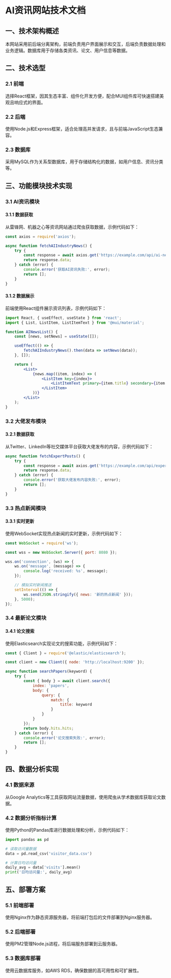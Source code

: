 # AI资讯网站技术文档

## 一、技术架构概述
本网站采用前后端分离架构，前端负责用户界面展示和交互，后端负责数据处理和业务逻辑。数据库用于存储各类资讯、论文、用户信息等数据。

## 二、技术选型
### 2.1 前端
选择React框架，因其生态丰富、组件化开发方便，配合MUI组件库可快速搭建美观且响应式的界面。

### 2.2 后端
使用Node.js和Express框架，适合处理高并发请求，且与前端JavaScript生态兼容。

### 2.3 数据库
采用MySQL作为关系型数据库，用于存储结构化的数据，如用户信息、资讯分类等。

## 三、功能模块技术实现
### 3.1 AI资讯模块
#### 3.1.1 数据获取
从雷锋网、机器之心等资讯网站通过爬虫获取数据，示例代码如下：
```javascript
const axios = require('axios');

async function fetchAIIndustryNews() {
    try {
        const response = await axios.get('https://example.com/api/ai-news');
        return response.data;
    } catch (error) {
        console.error('获取AI资讯失败:', error);
        return [];
    }
}
```

#### 3.1.2 数据展示
前端使用React组件展示资讯列表，示例代码如下：
```jsx
import React, { useEffect, useState } from 'react';
import { List, ListItem, ListItemText } from '@mui/material';

function AINewsList() {
    const [news, setNews] = useState([]);

    useEffect(() => {
        fetchAIIndustryNews().then(data => setNews(data));
    }, []);

    return (
        <List>
            {news.map((item, index) => (
                <ListItem key={index}>
                    <ListItemText primary={item.title} secondary={item.summary} />
                </ListItem>
            ))}
        </List>
    );
}
```

### 3.2 大佬发布模块
#### 3.2.1 数据获取
从Twitter、LinkedIn等社交媒体平台获取大佬发布的内容，示例代码如下：
```javascript
async function fetchExpertPosts() {
    try {
        const response = await axios.get('https://example.com/api/expert-posts');
        return response.data;
    } catch (error) {
        console.error('获取大佬发布内容失败:', error);
        return [];
    }
}
```

### 3.3 热点新闻模块
#### 3.3.1 实时更新
使用WebSocket实现热点新闻的实时更新，示例代码如下：
```javascript
const WebSocket = require('ws');

const wss = new WebSocket.Server({ port: 8080 });

wss.on('connection', (ws) => {
    ws.on('message', (message) => {
        console.log('received: %s', message);
    });

    // 模拟实时新闻推送
    setInterval(() => {
        ws.send(JSON.stringify({ news: '新的热点新闻' }));
    }, 5000);
});
```

### 3.4 最新论文模块
#### 3.4.1 论文搜索
使用Elasticsearch实现论文的搜索功能，示例代码如下：
```javascript
const { Client } = require('@elastic/elasticsearch');

const client = new Client({ node: 'http://localhost:9200' });

async function searchPapers(keyword) {
    try {
        const { body } = await client.search({
            index: 'papers',
            body: {
                query: {
                    match: {
                        title: keyword
                    }
                }
            }
        });
        return body.hits.hits;
    } catch (error) {
        console.error('论文搜索失败:', error);
        return [];
    }
}
```

## 四、数据分析实现
### 4.1 数据来源
从Google Analytics等工具获取网站流量数据，使用爬虫从学术数据库获取论文数据。

### 4.2 数据分析指标计算
使用Python的Pandas库进行数据处理和分析，示例代码如下：
```python
import pandas as pd

# 读取访问量数据
data = pd.read_csv('visitor_data.csv')

# 计算日均访问量
daily_avg = data['visits'].mean()
print('日均访问量:', daily_avg)
```

## 五、部署方案
### 5.1 前端部署
使用Nginx作为静态资源服务器，将前端打包后的文件部署到Nginx服务器。

### 5.2 后端部署
使用PM2管理Node.js进程，将后端服务部署到云服务器。

### 5.3 数据库部署
使用云数据库服务，如AWS RDS，确保数据的高可用性和可扩展性。